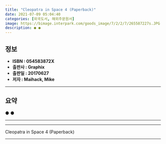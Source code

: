 ```yaml
---
title: "Cleopatra in Space 4 (Paperback)"
date: 2021-07-09 05:04:40
categories: [외국도서, 해외주문원서]
image: https://bimage.interpark.com/goods_image/7/2/2/7/265587227s.JPG
description: ● ●
---
```


## **정보**

- **ISBN : 054583872X**
- **출판사 : Graphix**
- **출판일 : 20170627**
- **저자 : Maihack, Mike**

------



## **요약**

●  ●  

------



------


Cleopatra in Space 4 (Paperback) 

------


